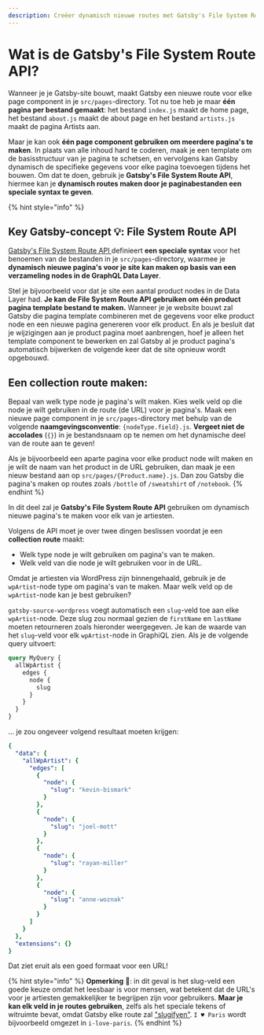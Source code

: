 ```yaml
---
description: Creëer dynamisch nieuwe routes met Gatsby's File System Route API
---
```


# Wat is de Gatsby's File System Route API?

Wanneer je je Gatsby-site bouwt, maakt Gatsby een nieuwe route voor elke page component in je `src/pages`-directory. Tot nu toe heb je maar **één pagina per bestand gemaakt**: het bestand `index.js` maakt de home page, het bestand `about.js` maakt de about page en het bestand `artists.js` maakt de pagina Artists aan.

Maar je kan ook **één page component gebruiken om meerdere pagina's te maken**. In plaats van alle inhoud hard te coderen, maak je een template om de basisstructuur van je pagina te schetsen, en vervolgens kan Gatsby dynamisch de specifieke gegevens voor elke pagina toevoegen tijdens het bouwen. Om dat te doen, gebruik je **Gatsby's File System Route API**, hiermee kan je **dynamisch routes maken door je paginabestanden een speciale syntax te geven**.

{% hint style="info" %}
## Key Gatsby-concept 💡: File System Route API

[Gatsby's File System Route API ](https://www.gatsbyjs.com/docs/reference/routing/file-system-route-api/)definieert **een speciale syntax** voor het benoemen van de bestanden in je `src/pages`-directory, waarmee je **dynamisch nieuwe pagina's voor je site kan maken op basis van een verzameling nodes in de GraphQL Data Layer**.

Stel je bijvoorbeeld voor dat je site een aantal product nodes in de Data Layer had. **Je kan de File System Route API gebruiken om één product pagina template bestand te maken.** Wanneer je je website bouwt zal Gatsby die pagina template combineren met de gegevens voor elke product node en een nieuwe pagina genereren voor elk product. En als je besluit dat je wijzigingen aan je product pagina moet aanbrengen, hoef je alleen het template component te bewerken en zal Gatsby al je product pagina's automatisch bijwerken de volgende keer dat de site opnieuw wordt opgebouwd.

## Een collection route maken:

Bepaal van welk type node je pagina's wilt maken. Kies welk veld op die node je wilt gebruiken in de route (de URL) voor je pagina's. Maak een nieuwe page component in je `src/pages`-directory met behulp van de volgende **naamgevingsconventie**: `{nodeType.field}.js`. **Vergeet niet de accolades** (`{}`) in je bestandsnaam op te nemen om het dynamische deel van de route aan te geven!

Als je bijvoorbeeld een aparte pagina voor elke product node wilt maken en je wilt de naam van het product in de URL gebruiken, dan maak je een nieuw bestand aan op `src/pages/{Product.name}.js`. Dan zou Gatsby die pagina's maken op routes zoals `/bottle` of `/sweatshirt` of `/notebook`.
{% endhint %}

In dit deel zal je **Gatsby's File System Route API** gebruiken om dynamisch nieuwe pagina's te maken voor elk van je artiesten.

Volgens de API moet je over twee dingen beslissen voordat je een **collection route** maakt:

* Welk type node je wilt gebruiken om pagina's van te maken. 
* Welk veld van die node je wilt gebruiken voor in de URL. 

Omdat je artiesten via WordPress zijn binnengehaald, gebruik je de `wpArtist`-node type om pagina's van te maken. Maar welk veld op de `wpArtist`-node kan je best gebruiken?

`gatsby-source-wordpress` voegt automatisch een `slug`-veld toe aan elke `wpArtist`-node. Deze slug zou normaal gezien de `firstName` en `lastName` moeten retourneren zoals hieronder weergegeven. Je kan de waarde van het `slug`-veld voor elk `wpArtist`-node in GraphiQL zien. Als je de volgende query uitvoert:

```graphql
query MyQuery {
  allWpArtist {
    edges {
      node {
        slug
      }
    }
  }
}
```

... je zou ongeveer volgend resultaat moeten krijgen:

```yaml
{
  "data": {
    "allWpArtist": {
      "edges": [
        {
          "node": {
            "slug": "kevin-bismark"
          }
        },
        {
          "node": {
            "slug": "joel-mott"
          }
        },
        {
          "node": {
            "slug": "rayan-miller"
          }
        },
        {
          "node": {
            "slug": "anne-woznak"
          }
        }
      ]
    }
  },
  "extensions": {}
}
```

Dat ziet eruit als een goed formaat voor een URL!

{% hint style="info" %}
**Opmerking** 📣: in dit geval is het slug-veld een goede keuze omdat het leesbaar is voor mensen, wat betekent dat de URL's voor je artiesten gemakkelijker te begrijpen zijn voor gebruikers. **Maar je kan elk veld in je routes gebruiken**, zelfs als het speciale tekens of witruimte bevat, omdat Gatsby elke route zal ["slugifyen"](https://www.gatsbyjs.com/docs/reference/routing/file-system-route-api/). `I ♥ Paris` wordt bijvoorbeeld omgezet in `i-love-paris`.
{% endhint %}
